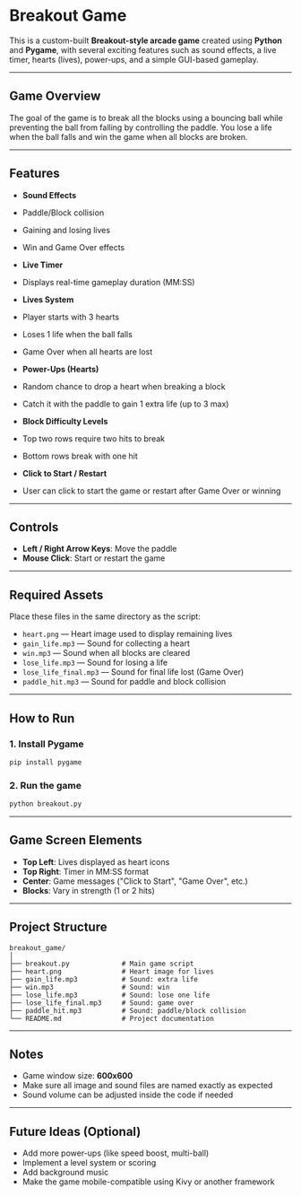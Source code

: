 #  Breakout Game 

This is a custom-built **Breakout-style arcade game** created using **Python** and **Pygame**, with several exciting features such as sound effects, a live timer, hearts (lives), power-ups, and a simple GUI-based gameplay.

---

##  Game Overview

The goal of the game is to break all the blocks using a bouncing ball while preventing the ball from falling by controlling the paddle. You lose a life when the ball falls and win the game when all blocks are broken.

---

##  Features

-  **Sound Effects**  
  - Paddle/Block collision  
  - Gaining and losing lives  
  - Win and Game Over effects

-  **Live Timer**  
  - Displays real-time gameplay duration (MM:SS)

-  **Lives System**  
  - Player starts with 3 hearts  
  - Loses 1 life when the ball falls  
  - Game Over when all hearts are lost

-  **Power-Ups (Hearts)**  
  - Random chance to drop a heart when breaking a block  
  - Catch it with the paddle to gain 1 extra life (up to 3 max)

-  **Block Difficulty Levels**  
  - Top two rows require two hits to break  
  - Bottom rows break with one hit

-  **Click to Start / Restart**  
  - User can click to start the game or restart after Game Over or winning

---

##  Controls

- **Left / Right Arrow Keys**: Move the paddle  
- **Mouse Click**: Start or restart the game

---

##  Required Assets

Place these files in the same directory as the script:

- `heart.png` — Heart image used to display remaining lives  
- `gain_life.mp3` — Sound for collecting a heart  
- `win.mp3` — Sound when all blocks are cleared  
- `lose_life.mp3` — Sound for losing a life  
- `lose_life_final.mp3` — Sound for final life lost (Game Over)  
- `paddle_hit.mp3` — Sound for paddle and block collision

---

##  How to Run

### 1. Install Pygame
```bash
pip install pygame
```

### 2. Run the game
```bash
python breakout.py
```

---

##  Game Screen Elements

- **Top Left**: Lives displayed as heart icons  
- **Top Right**: Timer in MM:SS format  
- **Center**: Game messages ("Click to Start", "Game Over", etc.)  
- **Blocks**: Vary in strength (1 or 2 hits)

---

## Project Structure

```
breakout_game/
│
├── breakout.py             # Main game script
├── heart.png               # Heart image for lives
├── gain_life.mp3           # Sound: extra life
├── win.mp3                 # Sound: win
├── lose_life.mp3           # Sound: lose one life
├── lose_life_final.mp3     # Sound: game over
├── paddle_hit.mp3          # Sound: paddle/block collision
└── README.md               # Project documentation
```

---

##  Notes

- Game window size: **600x600**
- Make sure all image and sound files are named exactly as expected
- Sound volume can be adjusted inside the code if needed

---

##  Future Ideas (Optional)

- Add more power-ups (like speed boost, multi-ball)
- Implement a level system or scoring
- Add background music
- Make the game mobile-compatible using Kivy or another framework

